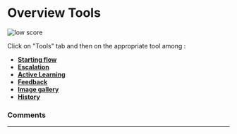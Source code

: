 # Overview Tools

<div class="image_center">
  <img :src="$withBase('/assets/img/virtual-agent-studio/tools/tools1.png')" alt="low score">
</div>


Click on "Tools" tab and then on the appropriate tool among :

-   [**Starting flow**](/documentation/virtual-agent-studio/chatbot/tools/starting_flow.html)
-   [**Escalation**](/documentation/virtual-agent-studio/chatbot/tools/escalation.html)
-   [**Active Learning**](/documentation/virtual-agent-studio/chatbot/tools/active_learning.html)
-   [**Feedback**](/documentation/virtual-agent-studio/chatbot/tools/feedback.html)
-   [**Image gallery**](/documentation/virtual-agent-studio/chatbot/tools/image_gallery.html)
-   [**History**](/documentation/virtual-agent-studio/chatbot/tools/history.html)


### Comments
---

<Comments />
